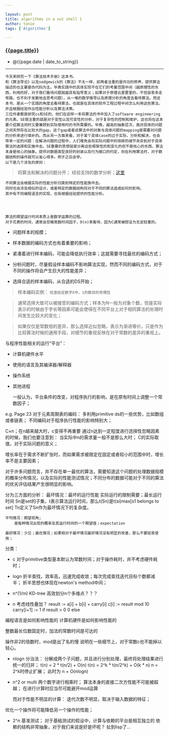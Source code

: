 ```yaml
---

layout: post
title: algorithms in a nut shell 1
author: tonie
tags: ['Algorithms']

---
```


### [{{page.title}}]({{site.baseurl}}{{page.url}}) ###
+ @{{page.date | date_to_string}}

-------------------------------------------------------------------------------

    今天来研究一下《算法技术手册》这本书。
	和《算法导论》以及sedgewick的《算法》不太一样，前两者注重的是内功的修养，提供算法描述的也主要是伪代码为主。毕竟实践中的具体实现不在它们的考量范围中间（越原理性的东西，利用的好，对于我们看待问题就越具有指导意义；如果对于原理云里雾里的，不但容易多走弯路，也不利于发散地去思考问题），从一堆的数学推导以及原理分析的角度去看待算法。而这本书，是从一个实践的角度去看待算法，也就是在具体的软件工程过程中间怎么利用这些算法，并且根据经验作出性能分析以及算法决策。
	三位作者都是研究cs和SE的，他们在这样一本将算法的书中加入了software engineering的元素。SE很注重的就是对于变性以及可变性的分析，对于复杂性的控制和维护，这也将在这本要介绍算法同时又要兼顾到实际使用时的书所需要的。毕竟，越高的抽象层次，面对具体的问题之间天然存在比较大的gap，这个gap或者说算法中的对象与具体问题的mapping是需要对问题的分析来进行填补的。而从另一方面来看，对于某个具体case的过于实际，分析和解决，也会带来一定的问题：在解决问题的过程中，人们难免会将实际问题中的琐碎的细节夹杂到对于具体算法的选择和实施中去。SE重要的思想就是分离这些框架性的和变化的但不是核心的东西，算法本身是核心的抽象。提供对数据类型良好的封装以及行为接口的约定，则在利用算法时，对于数据结构的操作就可以省心得多。例子之后会举。
    以下是几个涉及的原则：	
> 将算法和解决的问题分开；
> 经验支持的数学分析；[这里](http://sourceforge.net/projects/junit)

    不同算法会根据实际的性能分析归类到特定的性能族中去。
	同时也会涉及相似的设计，或者特定的数据结构将对于不同的算法造成如何的影响。
    其中有不同编程语言的实现，也有根据经验提供的性能分析。




	算法的期望运行时间本质上是数学运算的过程。
	对于花费的时间，通常会忽略常数时间因子，O(n)来看待，因为C通常被假设为无足轻重的。






















+ 问题样本的规模；

+ 样本数据的编码方式也有着重要的影响；

+ 紧凑着进行样本编码，可能会降低执行效率；这就需要寻找最优的编码方式；

+ 分析问题时，尽量假设样本编码不影响算法实现，然而不同的编码方式，对于不同的操作将会产生巨大的性能差异；

+ 选择合适的样本编码，从合适的DS开始；

> 样本编码实例：
`检查给定数字X中，1的数目的奇偶性`

> 通常选择大致可以被接受的编码方式；样本为N一般为对象个数，但是实际表示的时候由于字长等因素可能会使得在不同平台上对于相同算法的处理时间发生比较大的变化；

> 如果仅仅是常数倍的差异，那么选择近似忽略，表示为渐进等价，只是作为比较算法时候的通用手段，对细节的重视反映在对于常数的差异的重视上。

与程序性能相关的运行“平台”：
+ 计算机硬件水平
+ 使用的语言及其编译器/解释器
+ 操作系统
+ 其他进程

	一般认为，平台条件的改变，对程序执行的影响，是在原有时间上调整一个常数因子；

e.g. Page 23 对于元素周期表的编码：
多利用primitive ds的一些优势，比如数组或者链表；
不同编码对于程序执行性能的影响特别大；

C×n；在n越来越大时，c变得不再重要
通过n达到一定程度进行选择性忽略因素的时候，我们也要注意到：
当实际中n的需求量一般不是那么大时；
C的实际取值，对于实际问题的意义；

增长率在于需求不断扩张时，而如果需求被限定在固定或者较小的范围中时，增长率不是主要因素；

对于许多问题而言，并不存在单一最优的算法，需要知道这个问题的处理数据规模的概率分布情况，以及实际的性能测试情况；不同分布的数据可能对于不同的算法的优劣评估结果产生很明显的影响。


分为三方面的分析：
	最坏情况：最坏的运行性能
		实际运行的限制需要；最长运行时间
		Sn是set的子集，t表示算法运行时间，那么t(Sn)是t(si)max[s1 belongs to set]
		Tn定义了Sn作为最坏情况下的复杂度。

	平均情况：期望视角;
		是每种情况出现的概率及其运行时间的一个期望值；expectation
	
	最好情况：少见；最优情况；如果相对于最坏情况最好情况没有明显的改善，那么不要轻易使用；












分类：
+ c
对于primitive类型基本默认为常数时间；对于操作耗时，并不考虑硬件耗时；

+ logn
折半查找，效率高，迅速完成收敛；每次完成查找迭代目标个数都减半；
折半思想也体现在newton's method中间；

+ n^(1/m)
KD-tree
高效划分n个多维点？？？

+ n
考虑线性叠加？
result := a[i] + b[i] + carry[i]
c[i] := result mod 10
carry[i+1] := 1 if result > 0
		      0 else

编程语言是如何影响性能的
计算机硬件是如何影响性能的

整数最长位数固定时，加法的常数时间是可达的

操作非2的倍数时，mod是出了名的慢
说明在一些细节上，对于常数c也不能掉以轻心。
	
+ nlogn
分治法：
	分解成两个子问题，并且进行分别处理，最终将处理结果进行统一的归并；
	t(n) = 2 * t(n/2) + O(n)
	t(n) = 2^k * t(n/2^k) + O(k * n)
	n = 2^k时停止扩展；
	此时为 n + O(nlogn)

+ n^2 or multi
	两个数字进行相乘时；
	算法本身的直接二次方性能不可能被超越；
	在进行计算时应当尽可能避开mod运算

	而对于性能不明显的计算：
	迭代次数不明显，取决于输入数据的特征；

优化一个操作将可能降低另一个操作的性能；


+ 2^n
基准测试；
对于基础测试的假设中，计算与依赖的平台是相互独立的
依赖的结构非常抽象，对于我们来说是好是坏呢？
扯到lisp了...









































